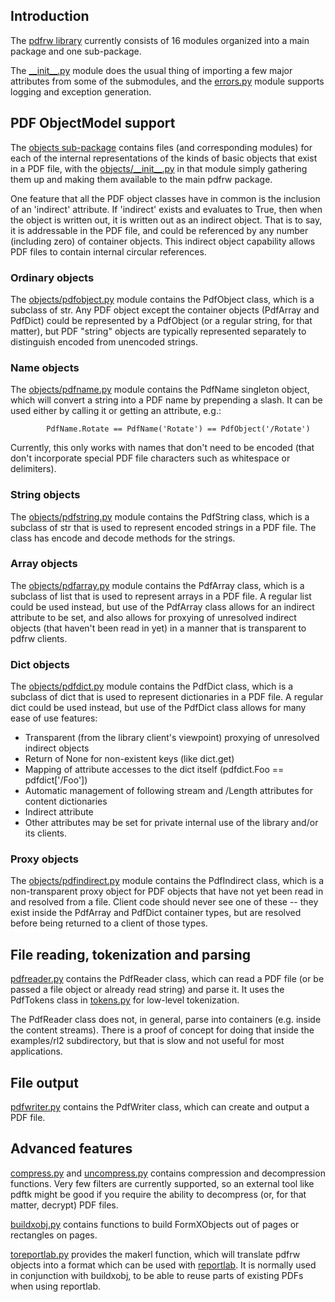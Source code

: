 ## Introduction ##

The [pdfrw library](http://code.google.com/p/pdfrw/source/browse/trunk/pdfrw/) currently consists of 16 modules organized into a main package and one sub-package.

The [\_\_init\_\_.py](http://code.google.com/p/pdfrw/source/browse/trunk/pdfrw/__init__.py) module does the usual thing of importing a few major attributes from some of the submodules, and the [errors.py](http://code.google.com/p/pdfrw/source/browse/trunk/pdfrw/errors.py) module supports logging and exception generation.

## PDF ObjectModel support ##

The [objects sub-package](http://code.google.com/p/pdfrw/source/browse/trunk/pdfrw/objects/) contains files (and corresponding modules) for each of the internal representations of the kinds of basic objects that exist in a PDF file, with the [objects/\_\_init\_\_.py](http://code.google.com/p/pdfrw/source/browse/trunk/pdfrw/objects/__init__.py) in that module simply gathering them up and making them available to the main pdfrw package.

One feature that all the PDF object classes have in common is the inclusion of an 'indirect' attribute.  If 'indirect' exists and evaluates to True, then when the object is written out, it is written out as an indirect object.  That is to say, it is addressable in the PDF file, and could be referenced by any number (including zero) of container objects.  This indirect object capability allows PDF files to contain internal circular references.

### Ordinary objects ###

The [objects/pdfobject.py](http://code.google.com/p/pdfrw/source/browse/trunk/pdfrw/objects/pdfobject.py) module contains the PdfObject class, which is a subclass of str.  Any PDF object except the container objects (PdfArray and PdfDict) could be represented by a PdfObject (or a regular string, for that matter), but PDF "string" objects are typically represented separately to distinguish encoded from unencoded strings.

### Name objects ###

The [objects/pdfname.py](http://code.google.com/p/pdfrw/source/browse/trunk/pdfrw/objects/pdfname.py) module contains the PdfName singleton object, which will convert a string into a PDF name by prepending a slash.  It can be used either by calling it or getting an attribute, e.g.:
```
        PdfName.Rotate == PdfName('Rotate') == PdfObject('/Rotate')
```
Currently, this only works with names that don't need to be encoded (that don't incorporate special PDF file characters such as whitespace or delimiters).

### String objects ###

The [objects/pdfstring.py](http://code.google.com/p/pdfrw/source/browse/trunk/pdfrw/objects/pdfstring.py) module contains the PdfString class, which is a subclass of str that is used to represent encoded strings in a PDF file.  The class has encode and decode methods for the strings.

### Array objects ###

The [objects/pdfarray.py](http://code.google.com/p/pdfrw/source/browse/trunk/pdfrw/objects/pdfstring.py) module contains the PdfArray class, which is a subclass of list that is used to represent arrays in a PDF file.  A regular list could be used instead, but use of the PdfArray class allows for an indirect attribute to be set, and also allows for proxying of unresolved indirect objects (that haven't been read in yet) in a manner that is transparent to pdfrw clients.

### Dict objects ###

The [objects/pdfdict.py](http://code.google.com/p/pdfrw/source/browse/trunk/pdfrw/objects/pdfdict.py) module contains the PdfDict class, which is a subclass of dict that is used to represent dictionaries in a PDF file.  A regular dict could be used instead, but use of the PdfDict class allows for many ease of use features:
  * Transparent (from the library client's viewpoint) proxying of unresolved indirect objects
  * Return of None for non-existent keys (like dict.get)
  * Mapping of attribute accesses to the dict itself (pdfdict.Foo == pdfdict['/Foo'])
  * Automatic management of following stream and /Length attributes for content dictionaries
  * Indirect attribute
  * Other attributes may be set for private internal use of the library and/or its clients.

### Proxy objects ###

The [objects/pdfindirect.py](http://code.google.com/p/pdfrw/source/browse/trunk/pdfrw/objects/pdfindirect.py) module contains the PdfIndirect class, which is a non-transparent proxy object for PDF objects that have not yet been read in and resolved from a file.  Client code should never see one of these -- they exist inside the PdfArray and PdfDict container types, but are resolved before being returned to a client of those types.

## File reading, tokenization and parsing ##

[pdfreader.py](http://code.google.com/p/pdfrw/source/browse/trunk/pdfrw/pdfreader.py) contains the PdfReader class, which can read a PDF file (or be passed a file object or already read string) and parse it.  It uses the PdfTokens class in [tokens.py](http://code.google.com/p/pdfrw/source/browse/trunk/pdfrw/tokens.py) for low-level tokenization.

The PdfReader class does not, in general, parse into containers (e.g. inside the content streams).  There is a proof of concept for doing that inside the examples/rl2 subdirectory, but that is slow and not useful for most applications.

## File output ##

[pdfwriter.py](http://code.google.com/p/pdfrw/source/browse/trunk/pdfrw/pdfwriter.py) contains the PdfWriter class, which can create and output a PDF file.

## Advanced features ##

[compress.py](http://code.google.com/p/pdfrw/source/browse/trunk/pdfrw/compress.py) and  [uncompress.py](http://code.google.com/p/pdfrw/source/browse/trunk/pdfrw/uncompress.py) contains compression and decompression functions.  Very few filters are currently supported, so an external tool like pdftk might be good if you require the ability to decompress (or, for that matter, decrypt) PDF files.

[buildxobj.py](http://code.google.com/p/pdfrw/source/browse/trunk/pdfrw/buildxobj.py) contains functions to build FormXObjects out of pages or rectangles on pages.

[toreportlab.py](http://code.google.com/p/pdfrw/source/browse/trunk/pdfrw/toreportlab.py) provides the makerl function, which will translate pdfrw objects into a format which can be used with [reportlab](http://www.reportlab.org/).  It is normally used in conjunction with buildxobj, to be able to reuse parts of existing PDFs when using reportlab.